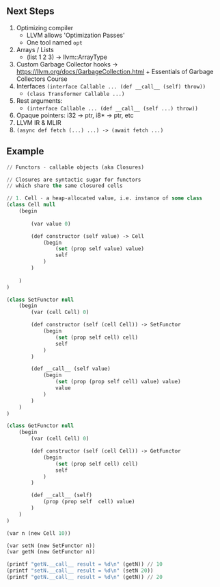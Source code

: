 
## Next Steps
1. Optimizing compiler
    - LLVM allows 'Optimization Passes'
    - One tool named `opt`
2. Arrays / Lists
    - (list 1 2 3) -> llvm::ArrayType
3. Custom Garbage Collector hooks -> https://llvm.org/docs/GarbageCollection.html + Essentials of Garbage Collectors Course
4. Interfaces `(interface Callable ... (def __call__ (self) throw))`
    - `(class Transformer Callable ...)`
5. Rest arguments:
    - `(interface Callable ... (def __call__ (self ...) throw))`
6. Opaque pointers: i32 -> ptr, i8* -> ptr, etc
7. LLVM IR & MLIR
8. `(async def fetch (...) ...) -> (await fetch ...)`

## Example
```lisp
// Functors - callable objects (aka Closures)

// Closures are syntactic sugar for functors
// which share the same closured cells

// 1. Cell - a heap-allocated value, i.e. instance of some class
(class Cell null
    (begin
    
        (var value 0)

        (def constructor (self value) -> Cell
            (begin
                (set (prop self value) value)
                self
            )
        )
    
    )
)

(class SetFunctor null
    (begin
        (var (cell Cell) 0)

        (def constructor (self (cell Cell)) -> SetFunctor
            (begin
                (set (prop self cell) cell)
                self
            )
        )

        (def __call__ (self value)
            (begin
                (set (prop (prop self cell) value) value)
                value
            )
        )
    )
)

(class GetFunctor null
    (begin
        (var (cell Cell) 0)

        (def constructor (self (cell Cell)) -> GetFunctor
            (begin
                (set (prop self cell) cell)
                self
            )
        )

        (def __call__ (self)
            (prop (prop self  cell) value)
        )
    )
)

(var n (new Cell 10))

(var setN (new SetFunctor n))
(var getN (new GetFunctor n))

(printf "getN.__call__ result = %d\n" (getN)) // 10
(printf "setN.__call__ result = %d\n" (setN 20))
(printf "getN.__call__ result = %d\n" (getN)) // 20
```